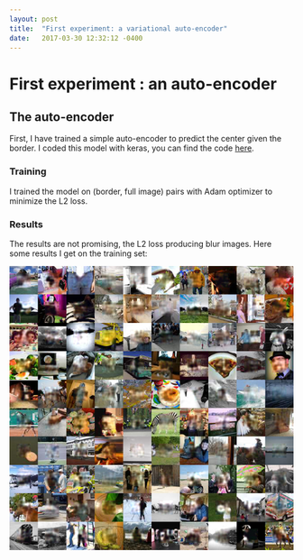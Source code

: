 ```yaml
---
layout: post
title:  "First experiment: a variational auto-encoder"
date:   2017-03-30 12:32:12 -0400
---
```


# First experiment : an auto-encoder
## The auto-encoder
First, I have trained a simple auto-encoder to predict the center given the border. I coded this model with keras, you can find the code [here](https://github.com/ogrergo/ift6266/blob/master/keras_models/auto_encoder.py).


### Training
I trained the model on (border, full image) pairs with Adam optimizer to minimize the L2 loss.

### Results
The results are not promising, the L2 loss producing blur images. Here some results I get on the training set:

![ae](https://raw.githubusercontent.com/ogrergo/ift6266/master/docs/static_files/VAE.bmp "results of the ae")
